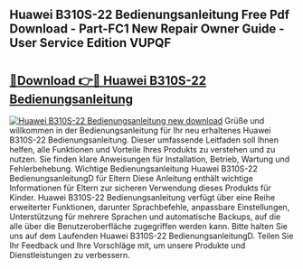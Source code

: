 ## Huawei B310S-22 Bedienungsanleitung Free Pdf Download - Part-FC1 New Repair Owner Guide - User Service Edition VUPQF

# <h2><a href="http://df4max.blite.top/?on=Huawei+B310S-22+Bedienungsanleitung">🔗Download 👉🔴 Huawei B310S-22 Bedienungsanleitung</a></h2>

[![Huawei B310S-22 Bedienungsanleitung new download](https://i.imgur.com/lujVjoI.png)](http://df4max.blite.top/?on=Huawei+B310S-22+Bedienungsanleitung)
Grüße und willkommen in der Bedienungsanleitung für Ihr neu erhaltenes Huawei B310S-22 Bedienungsanleitung. Dieser umfassende Leitfaden soll Ihnen helfen, alle Funktionen und Vorteile Ihres Produkts zu verstehen und zu nutzen. Sie finden klare Anweisungen für Installation, Betrieb, Wartung und Fehlerbehebung. Wichtige Bedienungsanleitung Huawei B310S-22 BedienungsanleitungD für Eltern Diese Anleitung enthält wichtige Informationen für Eltern zur sicheren Verwendung dieses Produkts für Kinder. Huawei B310S-22 Bedienungsanleitung verfügt über eine Reihe erweiterter Funktionen, darunter Sprachbefehle, anpassbare Einstellungen, Unterstützung für mehrere Sprachen und automatische Backups, auf die alle über die Benutzeroberfläche zugegriffen werden kann. Bitte halten Sie uns auf dem Laufenden Huawei B310S-22 BedienungsanleitungD. Teilen Sie Ihr Feedback und Ihre Vorschläge mit, um unsere Produkte und Dienstleistungen zu verbessern.
